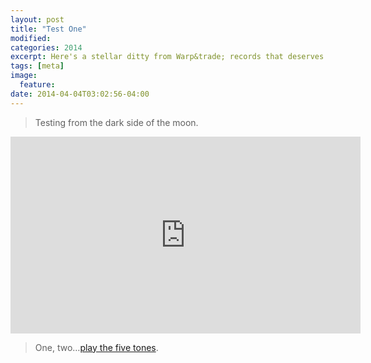 ```yaml
---
layout: post
title: "Test One"
modified:
categories: 2014
excerpt: Here's a stellar ditty from Warp&trade; records that deserves being listened to with headphones or a subwoofer.
tags: [meta]
image:
  feature:
date: 2014-04-04T03:02:56-04:00
---
```


> Testing from the dark side of the moon.  

<iframe width="560" height="315" src="https://www.youtube.com/embed/UnnGXa7WIGQ" frameborder="0" allowfullscreen></iframe>
<br>

> One, two…[play the five tones](https://www.youtube.com/watch?v=UnnGXa7WIGQ).  

